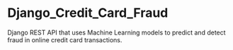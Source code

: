 # Django_Credit_Card_Fraud
Django REST API that uses Machine Learning models to predict and detect fraud in online credit card transactions.
